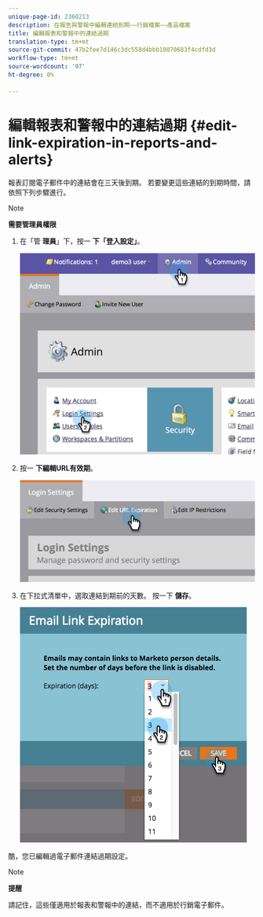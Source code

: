 ```yaml
---
unique-page-id: 2360213
description: 在報告與警報中編輯連結到期——行銷檔案——產品檔案
title: 編輯報表和警報中的連結過期
translation-type: tm+mt
source-git-commit: 47b2fee7d146c3dc558d4bbb10070683f4cdfd3d
workflow-type: tm+mt
source-wordcount: '97'
ht-degree: 0%

---
```



# 編輯報表和警報中的連結過期 {#edit-link-expiration-in-reports-and-alerts}

報表訂閱電子郵件中的連結會在三天後到期。 若要變更這些連結的到期時間，請依照下列步驟進行。

>[!NOTE]
>
>**需要管理員權限**

1. 在「管 **理員**」下，按一 **下「登入設定」**。

   ![](assets/image2014-9-24-11-3a33-3a31.png)

1. 按一 **下編輯URL有效期**。

   ![](assets/image2014-9-24-11-3a33-3a43.png)

1. 在下拉式清單中，選取連結到期前的天數。 按一下 **儲存**。

   ![](assets/emaillinkexpiration.png)

酷，您已編輯過電子郵件連結過期設定。

>[!NOTE]
>
>**提醒**
>
>請記住，這些僅適用於報表和警報中的連結，而不適用於行銷電子郵件。

